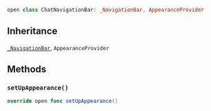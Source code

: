 
``` swift
open class ChatNavigationBar: _NavigationBar, AppearanceProvider 
```

## Inheritance

[`_NavigationBar`](/_NavigationBar), `AppearanceProvider`

## Methods

### `setUpAppearance()`

``` swift
override open func setUpAppearance() 
```
